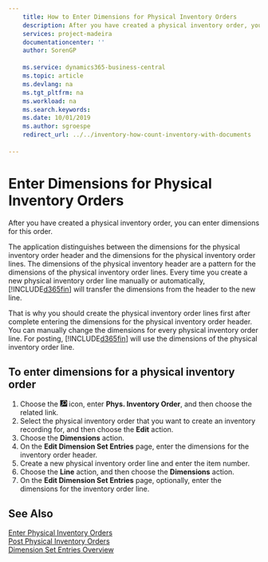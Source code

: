 ```yaml
---
    title: How to Enter Dimensions for Physical Inventory Orders
    description: After you have created a physical inventory order, you can enter dimensions for this order.
    services: project-madeira
    documentationcenter: ''
    author: SorenGP

    ms.service: dynamics365-business-central
    ms.topic: article
    ms.devlang: na
    ms.tgt_pltfrm: na
    ms.workload: na
    ms.search.keywords:
    ms.date: 10/01/2019
    ms.author: sgroespe
    redirect_url: ../../inventory-how-count-inventory-with-documents

---
```

# Enter Dimensions for Physical Inventory Orders
After you have created a physical inventory order, you can enter dimensions for this order.  

The application distinguishes between the dimensions for the physical inventory order header and the dimensions for the physical inventory order lines. The dimensions of the physical inventory header are a pattern for the dimensions of the physical inventory order lines. Every time you create a new physical inventory order line manually or automatically, [!INCLUDE[d365fin](../../includes/d365fin_md.md)] will transfer the dimensions from the header to the new line.  

That is why you should create the physical inventory order lines first after complete entering the dimensions for the physical inventory order header. You can manually change the dimensions for every physical inventory order line. For posting, [!INCLUDE[d365fin](../../includes/d365fin_md.md)] will use the dimensions of the physical inventory order line.  

## To enter dimensions for a physical inventory order  

1.  Choose the ![Search for Page or Report](../../media/ui-search/search_small.png "Search for Page or Report icon") icon, enter **Phys. Inventory Order**, and then choose the related link.  
2.  Select the physical inventory order that you want to create an inventory recording for, and then choose the **Edit** action.  
3.  Choose the **Dimensions** action.  
4.  On the **Edit Dimension Set Entries** page, enter the dimensions for the inventory order header.  
5.  Create a new physical inventory order line and enter the item number.  
6.  Choose the **Line** action, and then choose the **Dimensions** action.  
7.  On the **Edit Dimension Set Entries** page, optionally, enter the dimensions for the inventory order line.  

## See Also  
 [Enter Physical Inventory Orders](how-to-enter-physical-inventory-orders.md)   
 [Post Physical Inventory Orders](how-to-post-physical-inventory-orders.md)   
 [Dimension Set Entries Overview](../../design-details-dimension-set-entries-overview.md)
